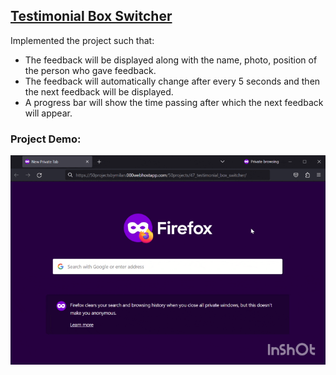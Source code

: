 ## [Testimonial Box Switcher](https://50projectsbymilan.000webhostapp.com/50projects/47_testimonial_box_switcher/)
Implemented the project such that:
- The feedback will be displayed along with the name, photo, position of the person who gave feedback.
- The feedback will automatically change after every 5 seconds and then the next feedback will be displayed.
- A progress bar will show the time passing after which the next feedback will appear.


### Project Demo:
![Project Demo](https://github.com/milan-vishnoi/50-Days-50-Projects/blob/main/47.%20Testimonial%20Box%20Switcher/demo.gif)